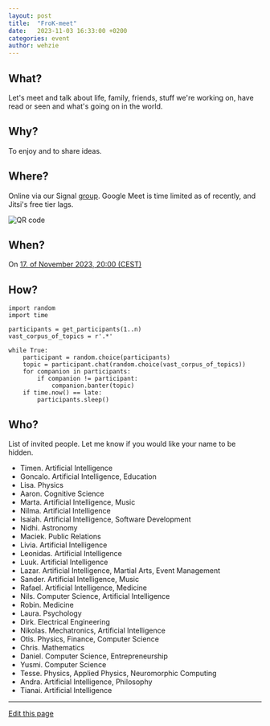 ```yaml
---
layout: post
title:  "FroK-meet"
date:   2023-11-03 16:33:00 +0200
categories: event
author: wehzie
---
```


## What?

Let's meet and talk about life, family, friends, stuff we're working on, have read or seen and what's going on in the world.

## Why?

To enjoy and to share ideas.

## Where?

Online via our Signal [group](https://signal.group/#CjQKIGAHhlxis2kyvc4qQYZQzZVKU-WamcbwhX1ml7Fhkr2YEhDHYoSSHgkMYbrEiJiR6gT_).
Google Meet is time limited as of recently, and Jitsi's free tier lags.

![QR code]({{site.baseurl}}/assets/signal_group_join.png)

## When?

On [17. of November 2023, 20:00 (CEST)]({{site.baseurl}}/assets/2023-11-03-frok.ics)

## How?

```
import random
import time

participants = get_participants(1..n)
vast_corpus_of_topics = r'.*'

while True:
    participant = random.choice(participants)
    topic = participant.chat(random.choice(vast_corpus_of_topics))
    for companion in participants:
        if companion != participant:
            companion.banter(topic)
    if time.now() == late:
        participants.sleep()
```

## Who?

List of invited people.
Let me know if you would like your name to be hidden.

- Timen. Artificial Intelligence
- Goncalo. Artificial Intelligence, Education
- Lisa. Physics
- Aaron. Cognitive Science
- Marta. Artificial Intelligence, Music
- Nilma. Artificial Intelligence
- Isaiah. Artificial Intelligence, Software Development
- Nidhi. Astronomy
- Maciek. Public Relations
- Livia. Artificial Intelligence
- Leonidas. Artificial Intelligence
- Luuk. Artificial Intelligence
- Lazar. Artificial Intelligence, Martial Arts, Event Management
- Sander. Artificial Intelligence, Music
- Rafael. Artificial Intelligence, Medicine
- Nils. Computer Science, Artificial Intelligence
- Robin. Medicine
- Laura. Psychology
- Dirk. Electrical Engineering
- Nikolas. Mechatronics, Artificial Intelligence
- Otis. Physics, Finance, Computer Science
- Chris. Mathematics
- Daniel. Computer Science, Entrepreneurship
- Yusmi. Computer Science
- Tesse. Physics, Applied Physics, Neuromorphic Computing
- Andra. Artificial Intelligence, Philosophy
- Tianai. Artificial Intelligence

---

[Edit this page]({{site.version_control_url}}{{page.relative_path}})